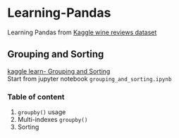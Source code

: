 # Learning-Pandas
Learning Pandas from [Kaggle wine reviews dataset](https://www.kaggle.com/datasets/zynicide/wine-reviews)

## Grouping and Sorting
[kaggle learn- Grouping and Sorting](https://www.kaggle.com/code/residentmario/grouping-and-sorting)
<br>
Start from jupyter notebook `grouping_and_sorting.ipynb`
### Table of content
1. `groupby()` usage
2. Multi-indexes `groupby()`
3. Sorting